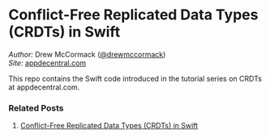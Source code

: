 # Conflict-Free Replicated Data Types (CRDTs) in Swift

_Author:_ Drew McCormack ([@drewmccormack](https://twitter.com/drewmccormack))<br>
_Site:_ [appdecentral.com](https://appdecentral.com)

This repo contains the Swift code introduced in the tutorial series on CRDTs at appdecentral.com.

### Related Posts

1. [Conflict-Free Replicated Data Types (CRDTs) in Swift](https://appdecentral.com/2020/07/12/conflict-free-replicated-data-types-crdts-in-swift/)
